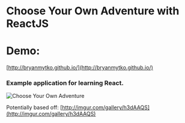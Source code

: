 # Choose Your Own Adventure with ReactJS

# Demo:

[http://bryanmytko.github.io/](http://bryanmytko.github.io/)

### Example application for learning React.

![Choose Your Own Adventure](http://i.imgur.com/h3dAAQS.jpg)

Potentially based off: [http://imgur.com/gallery/h3dAAQS](http://imgur.com/gallery/h3dAAQS)

